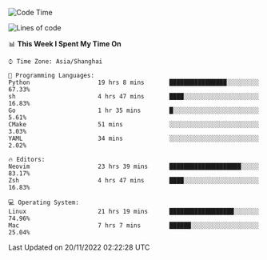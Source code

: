 <!--START_SECTION:waka-->
![Code Time](http://img.shields.io/badge/Code%20Time-1%2C003%20hrs%2040%20mins-blue)

![Lines of code](https://img.shields.io/badge/From%20Hello%20World%20I%27ve%20Written-24%20Thousand%20lines%20of%20code-blue)

📊 **This Week I Spent My Time On** 

```text
⌚︎ Time Zone: Asia/Shanghai

💬 Programming Languages: 
Python                   19 hrs 8 mins       ████████████████░░░░░░░░░   67.33% 
sh                       4 hrs 47 mins       ████░░░░░░░░░░░░░░░░░░░░░   16.83% 
Go                       1 hr 35 mins        █░░░░░░░░░░░░░░░░░░░░░░░░   5.61% 
CMake                    51 mins             ░░░░░░░░░░░░░░░░░░░░░░░░░   3.03% 
YAML                     34 mins             ░░░░░░░░░░░░░░░░░░░░░░░░░   2.02%

🔥 Editors: 
Neovim                   23 hrs 39 mins      ████████████████████░░░░░   83.17% 
Zsh                      4 hrs 47 mins       ████░░░░░░░░░░░░░░░░░░░░░   16.83%

💻 Operating System: 
Linux                    21 hrs 19 mins      ██████████████████░░░░░░░   74.96% 
Mac                      7 hrs 7 mins        ██████░░░░░░░░░░░░░░░░░░░   25.04%

```


 Last Updated on 20/11/2022 02:22:28 UTC
<!--END_SECTION:waka-->
